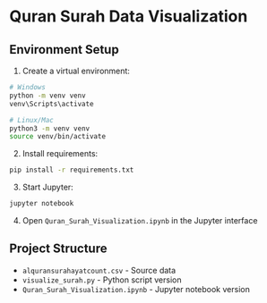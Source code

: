 # Quran Surah Data Visualization

## Environment Setup

1. Create a virtual environment:
```bash
# Windows
python -m venv venv
venv\Scripts\activate

# Linux/Mac
python3 -m venv venv
source venv/bin/activate
```

2. Install requirements:
```bash
pip install -r requirements.txt
```

3. Start Jupyter:
```bash
jupyter notebook
```

4. Open `Quran_Surah_Visualization.ipynb` in the Jupyter interface

## Project Structure
- `alquransurahayatcount.csv` - Source data
- `visualize_surah.py` - Python script version
- `Quran_Surah_Visualization.ipynb` - Jupyter notebook version
